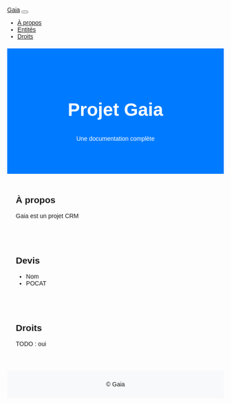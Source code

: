 <html lang="fr">
<head>
  <meta charset="UTF-8">
  <meta name="viewport" content="width=device-width, initial-scale=1.0">
  <title>Documentation Gaia</title>
  <link href="https://stackpath.bootstrapcdn.com/bootstrap/4.5.2/css/bootstrap.min.css" rel="stylesheet">
  <style>
    /* CSS customisé pour styliser */
    body {
      font-family: Arial, sans-serif;
    }
    .navbar {
      margin-bottom: 20px;
    }
    .hero-section {
      background-color: #007bff;
      color: white;
      padding: 60px 0;
      text-align: center;
    }
    .hero-section h1 {
      font-size: 3em;
    }
    .content-section {
      padding: 20px;
    }
    .footer {
      background-color: #f8f9fa;
      padding: 10px;
      text-align: center;
      margin-top: 20px;
    }
  </style>
</head>
<body>

  <!-- Navbar -->
  <nav class="navbar navbar-expand-lg navbar-light bg-light">
    <a class="navbar-brand" href="#">Gaia</a>
    <button class="navbar-toggler" type="button" data-toggle="collapse" data-target="#navbarNav" aria-controls="navbarNav" aria-expanded="false" aria-label="Toggle navigation">
      <span class="navbar-toggler-icon"></span>
    </button>
    <div class="collapse navbar-collapse" id="navbarNav">
      <ul class="navbar-nav ml-auto">
        <li class="nav-item"><a class="nav-link" href="#about">À propos</a></li>
        <li class="nav-item"><a class="nav-link" href="#entite">Entités</a></li>
        <li class="nav-item"><a class="nav-link" href="#contact">Droits</a></li>
      </ul>
    </div>
  </nav>

  <!-- Hero Section -->
  <section class="hero-section">
    <div class="container">
      <h1>Projet Gaia</h1>
      <p>Une documentation complète</p>
    </div>
  </section>

  <!-- Content Section -->
  <section class="content-section container" id="about">
    <h2>À propos</h2>
    <p>Gaia est un projet CRM</p>
  </section>

  <section class="content-section container" id="entite">
    <h2>Devis</h2>
    <ul>
      <li>Nom</li>
      <li>POCAT
      </li>
    </ul>
  </section>


  <section class="content-section container" id="contact">
    <h2>Droits</h2>
    <p>TODO : oui</p>
  </section>

  <!-- Footer -->
  <footer class="footer">
    <p>&copy; Gaia</p>
  </footer>

  <script src="https://code.jquery.com/jquery-3.5.1.slim.min.js"></script>
  <script src="https://cdn.jsdelivr.net/npm/bootstrap@4.5.2/dist/js/bootstrap.bundle.min.js"></script>
</body>
</html>
